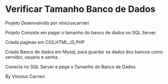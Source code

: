 # Verificar Tamanho Banco de Dados

Projeto Desenvolvido por viniciuscarrieri

Projeto Consiste em pagar o tamanho do banco de dados no SQL Server.

Criada paginas em CSS,HTML,JS,PHP

Criado Banco de dados em Mysql, para guardar os dados dos bancos como servidor, usuario e senha.

Conecta no SQL Server e pega o Tamanho do Banco de Dados.

By Vinicius Carrieri
